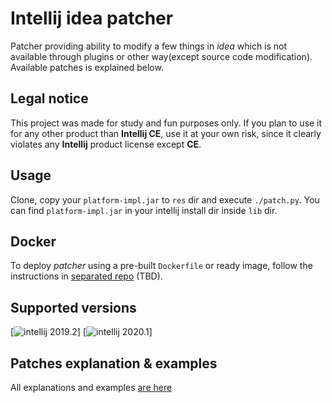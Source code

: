 # Intellij idea patcher

Patcher providing ability to modify a few things in *idea* which is not available through plugins or other way(except source code modification). Available patches is explained below.

## Legal notice

This project was made for study and fun purposes only. If you plan to use it for any other product than **Intellij CE**, use it at your own risk, since it clearly violates any **Intellij** product license except **CE**.

## Usage

Clone, copy your `platform-impl.jar` to `res` dir and execute `./patch.py`.
You can find `platform-impl.jar` in your intellij install dir inside `lib` dir.

## Docker

To deploy *patcher* using a pre-built `Dockerfile` or ready image, follow the instructions in [separated repo](repo_link) (TBD).

## Supported versions

[![intellij 2019.2](https://badgen.net/badge/intellij/2019.2/blue)]
[![intellij 2020.1](https://badgen.net/badge/intellij/2020.1/blue)]

## Patches explanation & examples

All explanations and examples [are here](./examples/examples.md)